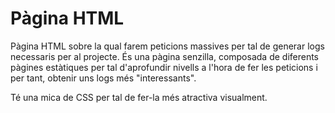 # Pàgina HTML

Pàgina HTML sobre la qual farem peticions massives per tal de generar logs necessaris per al projecte. És una pàgina senzilla,
composada de diferents pàgines estàtiques per tal d'aprofundir nivells a l'hora de fer les peticions i per tant, obtenir uns logs més "interessants".

Té una mica de CSS per tal de fer-la més atractiva visualment.
